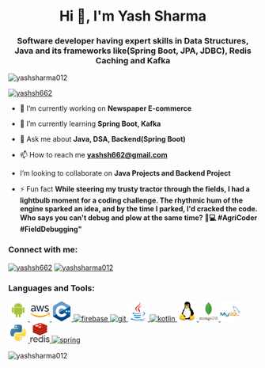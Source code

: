 
<h1 align="center">Hi 👋, I'm Yash Sharma</h1>
<h3 align="center">Software developer having expert skills in Data Structures, Java and its frameworks like(Spring Boot, JPA, JDBC), Redis Caching and Kafka </h3>
<p align="left"> <img src="https://komarev.com/ghpvc/?username=yashsharma012&label=Profile%20views&color=0e75b6&style=flat" alt="yashsharma012" /> </p>

<p align="left"> <a href="https://twitter.com/yashsh662" target="blank"><img src="https://img.shields.io/twitter/follow/yashsh662?logo=twitter&style=for-the-badge" alt="yashsh662" /></a> </p>

- 🔭 I’m currently working on **Newspaper E-commerce**

- 🌱 I’m currently learning **Spring Boot, Kafka**

- 💬 Ask me about **Java, DSA, Backend(Spring Boot)**

- 📫 How to reach me **yashsh662@gmail.com**
  
- I’m looking to collaborate on **Java Projects and Backend Project**

- ⚡ Fun fact **While steering my trusty tractor through the fields, I had a lightbulb moment for a coding challenge. The rhythmic hum of the engine sparked an idea, and by the time I parked, I'd cracked the code. Who says you can't debug and plow at the same time? 🚜💻 #AgriCoder #FieldDebugging"**

<h3 align="left">Connect with me:</h3>
<p align="left">
<a href="https://twitter.com/yashsh662" target="blank"><img align="center" src="https://raw.githubusercontent.com/rahuldkjain/github-profile-readme-generator/master/src/images/icons/Social/twitter.svg" alt="yashsh662" height="30" width="40" /></a>
<a href="https://linkedin.com/in/yashsharma012" target="blank"><img align="center" src="https://raw.githubusercontent.com/rahuldkjain/github-profile-readme-generator/master/src/images/icons/Social/linked-in-alt.svg" alt="yashsharma012" height="30" width="40" /></a>
</p>

<h3 align="left">Languages and Tools:</h3>
<p align="left"> <a href="https://developer.android.com" target="_blank" rel="noreferrer"> <img src="https://raw.githubusercontent.com/devicons/devicon/master/icons/android/android-original-wordmark.svg" alt="android" width="40" height="40"/> </a> <a href="https://aws.amazon.com" target="_blank" rel="noreferrer"> <img src="https://raw.githubusercontent.com/devicons/devicon/master/icons/amazonwebservices/amazonwebservices-original-wordmark.svg" alt="aws" width="40" height="40"/> </a> <a href="https://www.w3schools.com/cpp/" target="_blank" rel="noreferrer"> <img src="https://raw.githubusercontent.com/devicons/devicon/master/icons/cplusplus/cplusplus-original.svg" alt="cplusplus" width="40" height="40"/> </a> <a href="https://firebase.google.com/" target="_blank" rel="noreferrer"> <img src="https://www.vectorlogo.zone/logos/firebase/firebase-icon.svg" alt="firebase" width="40" height="40"/> </a> <a href="https://git-scm.com/" target="_blank" rel="noreferrer"> <img src="https://www.vectorlogo.zone/logos/git-scm/git-scm-icon.svg" alt="git" width="40" height="40"/> </a> <a href="https://www.java.com" target="_blank" rel="noreferrer"> <img src="https://raw.githubusercontent.com/devicons/devicon/master/icons/java/java-original.svg" alt="java" width="40" height="40"/> </a> <a href="https://kotlinlang.org" target="_blank" rel="noreferrer"> <img src="https://www.vectorlogo.zone/logos/kotlinlang/kotlinlang-icon.svg" alt="kotlin" width="40" height="40"/> </a> <a href="https://www.linux.org/" target="_blank" rel="noreferrer"> <img src="https://raw.githubusercontent.com/devicons/devicon/master/icons/linux/linux-original.svg" alt="linux" width="40" height="40"/> </a> <a href="https://www.mongodb.com/" target="_blank" rel="noreferrer"> <img src="https://raw.githubusercontent.com/devicons/devicon/master/icons/mongodb/mongodb-original-wordmark.svg" alt="mongodb" width="40" height="40"/> </a> <a href="https://www.mysql.com/" target="_blank" rel="noreferrer"> <img src="https://raw.githubusercontent.com/devicons/devicon/master/icons/mysql/mysql-original-wordmark.svg" alt="mysql" width="40" height="40"/> </a> <a href="https://www.python.org" target="_blank" rel="noreferrer"> <img src="https://raw.githubusercontent.com/devicons/devicon/master/icons/python/python-original.svg" alt="python" width="40" height="40"/> </a> <a href="https://redis.io" target="_blank" rel="noreferrer"> <img src="https://raw.githubusercontent.com/devicons/devicon/master/icons/redis/redis-original-wordmark.svg" alt="redis" width="40" height="40"/> </a> <a href="https://spring.io/" target="_blank" rel="noreferrer"> <img src="https://www.vectorlogo.zone/logos/springio/springio-icon.svg" alt="spring" width="40" height="40"/> </a> </p>

<p><img align="center" src="https://github-readme-stats.vercel.app/api/top-langs?username=yashsharma012&show_icons=true&locale=en&layout=compact" alt="yashsharma012" /></p>
